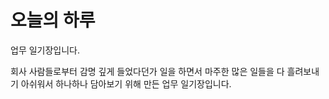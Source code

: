 # 오늘의 하루

업무 일기장입니다.

회사 사람들로부터 감명 깊게 들었다던가
일을 하면서 마주한 많은 일들을 다 흘려보내기 아쉬워서
하나하나 담아보기 위해 만든 업무 일기장입니다.
